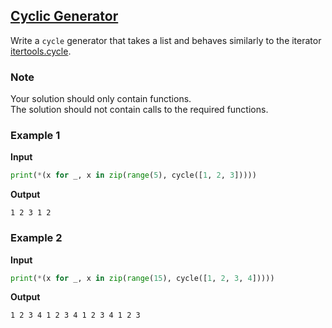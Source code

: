 ## [Cyclic Generator](../../../solutions/4.3/43_i.py)

Write a `cycle` generator that takes a list and behaves similarly to the iterator [itertools.cycle](https://docs.python.org/3/library/itertools.html#itertools.cycle).

### Note

Your solution should only contain functions.\
The solution should not contain calls to the required functions.

### Example 1

__Input__
```python
print(*(x for _, x in zip(range(5), cycle([1, 2, 3]))))
```

__Output__
```plaintext
1 2 3 1 2
```

### Example 2

__Input__
```python
print(*(x for _, x in zip(range(15), cycle([1, 2, 3, 4]))))
```

__Output__
```plaintext
1 2 3 4 1 2 3 4 1 2 3 4 1 2 3
```